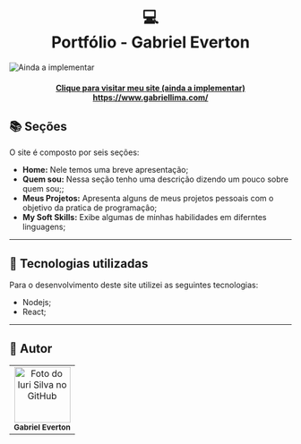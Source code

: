 <h1 align="center">
  💻<br>Portfólio - Gabriel Everton
</h1>

![Ainda a implementar](assets/image/preview.png)

<h4 align="center"><a href="">Clique para visitar meu site (ainda a implementar) https://www.gabriellima.com/</a></h4>

## 📚 Seções

O site é composto por seis seções:

- **Home:** Nele temos uma breve apresentação;
- **Quem sou:** Nessa seção tenho uma descrição dizendo um pouco sobre quem sou;;
- **Meus Projetos:** Apresenta alguns de meus projetos pessoais com o objetivo da pratica de programaçâo;
- **My Soft Skills:** Exibe algumas de minhas habilidades em diferntes linguagens;

---

## 💼 Tecnologias utilizadas

Para o desenvolvimento deste site utilizei as seguintes tecnologias:

- Nodejs;
- React;


---

<h2>🦄 Autor</h2>

<table>
  <tr>
    <td align="center">
      <a >
        <img src="" width="100px;" alt="Foto do Iuri Silva no GitHub"/><br>
        <sub>
          <b>Gabriel Everton</b>
        </sub>
      </a>
    </td>
  </tr>
</table>
